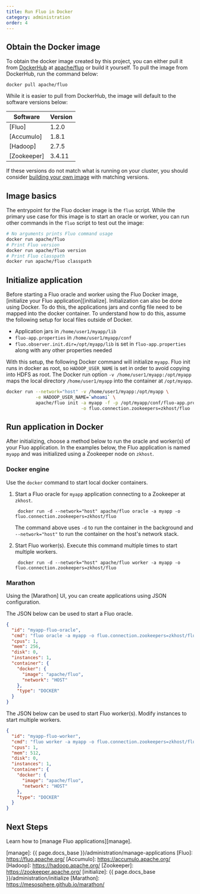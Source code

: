 ```yaml
---
title: Run Fluo in Docker
category: administration
order: 4
---
```


## Obtain the Docker image

To obtain the docker image created by this project, you can either pull it from [DockerHub] at
[apache/fluo][fluo-dockerhub] or build it yourself. To pull the image from DockerHub, run the command below:

    docker pull apache/fluo

While it is easier to pull from DockerHub, the image will default to the software versions below:

| Software    | Version |
|-------------|---------|
| [Fluo]      | 1.2.0   |
| [Accumulo]  | 1.8.1   |
| [Hadoop]    | 2.7.5   |
| [Zookeeper] | 3.4.11   |

If these versions do not match what is running on your cluster, you should consider [building
your own image][build-image] with matching versions.

## Image basics

The entrypoint for the Fluo docker image is the `fluo` script. While the primary use
case for this image is to start an oracle or worker, you can run other commands in the
`fluo` script to test out the image:

```bash
# No arguments prints Fluo command usage
docker run apache/fluo
# Print Fluo version
docker run apache/fluo version
# Print Fluo classpath
docker run apache/fluo classpath
```

## Initialize application

Before starting a Fluo oracle and worker using the Fluo Docker image,
[initialize your Fluo application][initialize].  Initialization can also be
done using Docker.  To do this, the applications jars and config file need to
be mapped into the docker container.  To understand how to do this, assume the
following setup for local files outside of Docker.

 * Application jars in `/home/user1/myapp/lib`
 * `fluo-app.properties` in `/home/user1/myapp/conf`
 * `fluo.observer.init.dir=/opt/myapp/lib` is set in `fluo-app.properties` along with any other properties needed

With this setup, the following Docker command will initialize `myapp`. Fluo
init runs in docker as root, so `HADOOP_USER_NAME` is set in order to avoid
copying into HDFS as root.  The Docker run option `-v
/home/user1/myapp:/opt/myapp` maps the local directory `/home/user1/myapp` into
the container at `/opt/myapp`.

```bash
docker run --network="host" -v /home/user1/myapp:/opt/myapp \
           -e HADOOP_USER_NAME=`whoami` \
           apache/fluo init -a myapp -f -p /opt/myapp/conf/fluo-app.properties \
                            -o fluo.connection.zookeepers=zkhost/fluo
```

## Run application in Docker

After initializing, choose a method below to run the oracle and worker(s) of your Fluo application. In the examples below, the Fluo
application is named `myapp` and was initialized using a Zookeeper node on `zkhost`.

### Docker engine

Use the `docker` command to start local docker containers.

1. Start a Fluo oracle for `myapp` application connecting to a Zookeeper at `zkhost`.

        docker run -d --network="host" apache/fluo oracle -a myapp -o fluo.connection.zookeepers=zkhost/fluo

    The command above uses `-d` to run the container in the background and `--network="host"` to run the container
    on the host's network stack.

2. Start Fluo worker(s). Execute this command multiple times to start multiple workers.

        docker run -d --network="host" apache/fluo worker -a myapp -o fluo.connection.zookeepers=zkhost/fluo

### Marathon

Using the [Marathon] UI, you can create applications using JSON configuration.

The JSON below can be used to start a Fluo oracle.

```json
{
  "id": "myapp-fluo-oracle",
  "cmd": "fluo oracle -a myapp -o fluo.connection.zookeepers=zkhost/fluo",
  "cpus": 1,
  "mem": 256,
  "disk": 0,
  "instances": 1,
  "container": {
    "docker": {
      "image": "apache/fluo",
      "network": "HOST"
    },
    "type": "DOCKER"
  }
}
```

The JSON below can be used to start Fluo worker(s). Modify instances to start multiple workers.

```json
{
  "id": "myapp-fluo-worker",
  "cmd": "fluo worker -a myapp -o fluo.connection.zookeepers=zkhost/fluo",
  "cpus": 1,
  "mem": 512,
  "disk": 0,
  "instances": 1,
  "container": {
    "docker": {
      "image": "apache/fluo",
      "network": "HOST"
    },
    "type": "DOCKER"
  }
}
```

## Next Steps

Learn how to [manage Fluo applications][manage].

[DockerHub]: https://hub.docker.com/
[fluo-dockerhub]: https://hub.docker.com/r/apache/fluo/
[build-image]: https://github.com/apache/fluo-docker/blob/master/README.md#build-the-docker-image
[manage]: {{ page.docs_base }}/administration/manage-applications
[Fluo]: https://fluo.apache.org/
[Accumulo]: https://accumulo.apache.org/
[Hadoop]: https://hadoop.apache.org/
[Zookeeper]: https://zookeeper.apache.org/
[initialize]: {{ page.docs_base }}/administration/initialize
[Marathon]: https://mesosphere.github.io/marathon/

